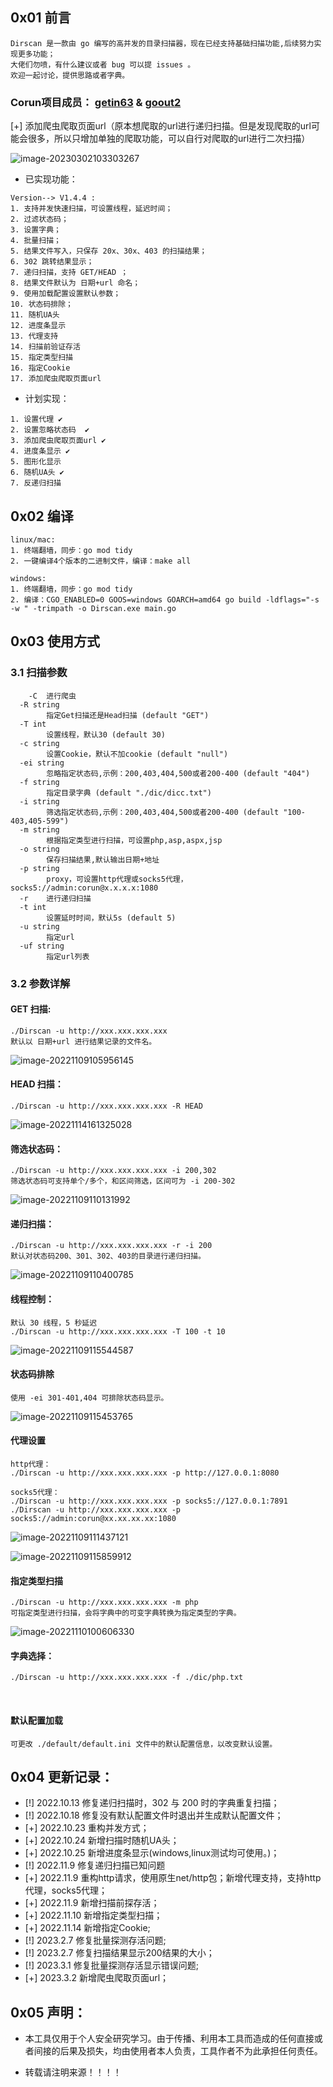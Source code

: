 ## 0x01 前言

```
Dirscan 是一款由 go 编写的高并发的目录扫描器，现在已经支持基础扫描功能,后续努力实现更多功能；
大佬们勿喷，有什么建议或者 bug 可以提 issues 。
欢迎一起讨论，提供思路或者字典。
```

### Corun项目成员： [getin63](https://github.com/getin63) & [goout2](https://github.com/goout2)   

[+] 添加爬虫爬取页面url（原本想爬取的url进行递归扫描。但是发现爬取的url可能会很多，所以只增加单独的爬取功能，可以自行对爬取的url进行二次扫描）

![image-20230302103303267](image//image-20230302103303267.png)


* 已实现功能：

```
Version--> V1.4.4 :
1. 支持并发快速扫描，可设置线程，延迟时间；
2. 过滤状态码；
3. 设置字典；
4. 批量扫描；
5. 结果文件写入，只保存 20x、30x、403 的扫描结果；
6. 302 跳转结果显示；
7. 递归扫描，支持 GET/HEAD ；
8. 结果文件默认为 日期+url 命名；
9. 使用加载配置设置默认参数；
10. 状态码排除；
11. 随机UA头
12. 进度条显示
13. 代理支持
14. 扫描前验证存活
15. 指定类型扫描
16. 指定Cookie
17. 添加爬虫爬取页面url
```

* 计划实现：

```
1. 设置代理 ✔️
2. 设置忽略状态码  ✔️
3. 添加爬虫爬取页面url ✔️
4. 进度条显示 ✔️
5. 图形化显示
6. 随机UA头 ✔️
7. 反递归扫描
```


## 0x02 编译

```
linux/mac: 
1. 终端翻墙，同步：go mod tidy
2. 一键编译4个版本的二进制文件，编译：make all 

windows: 
1. 终端翻墙，同步：go mod tidy
2. 编译：CGO_ENABLED=0 GOOS=windows GOARCH=amd64 go build -ldflags="-s -w " -trimpath -o Dirscan.exe main.go
```


## 0x03 使用方式

### 3.1 扫描参数

```
	-C	进行爬虫
  -R string
    	指定Get扫描还是Head扫描 (default "GET")
  -T int
    	设置线程，默认30 (default 30)
  -c string
    	设置Cookie，默认不加cookie (default "null")
  -ei string
    	忽略指定状态码,示例：200,403,404,500或者200-400 (default "404")
  -f string
    	指定目录字典 (default "./dic/dicc.txt")
  -i string
    	筛选指定状态码,示例：200,403,404,500或者200-400 (default "100-403,405-599")
  -m string
    	根据指定类型进行扫描，可设置php,asp,aspx,jsp
  -o string
    	保存扫描结果,默认输出日期+地址
  -p string
    	proxy，可设置http代理或socks5代理，socks5://admin:corun@x.x.x.x:1080
  -r	进行递归扫描
  -t int
    	设置延时时间，默认5s (default 5)
  -u string
    	指定url
  -uf string
    	指定url列表
```

### 3.2 参数详解

#### GET 扫描:

```
./Dirscan -u http://xxx.xxx.xxx.xxx 
默认以 日期+url 进行结果记录的文件名。
```

![image-20221109105956145](image//image-20221109105956145.png)

#### HEAD 扫描：

```
./Dirscan -u http://xxx.xxx.xxx.xxx -R HEAD
```

![image-20221114161325028](image//image-20221114161325028.png)

#### 筛选状态码：

```
./Dirscan -u http://xxx.xxx.xxx.xxx -i 200,302
筛选状态码可支持单个/多个，和区间筛选，区间可为 -i 200-302
```

![image-20221109110131992](image//image-20221109110131992.png)

#### 递归扫描：

```
./Dirscan -u http://xxx.xxx.xxx.xxx -r -i 200 
默认对状态码200、301、302、403的目录进行递归扫描。
```

![image-20221109110400785](image//image-20221109110400785.png)

#### 线程控制：

```
默认 30 线程，5 秒延迟
./Dirscan -u http://xxx.xxx.xxx.xxx -T 100 -t 10
```

![image-20221109115544587](image//image-20221109115544587.png)



#### 状态码排除

```
使用 -ei 301-401,404 可排除状态码显示。
```

![image-20221109115453765](image//image-20221109115453765.png)

#### 代理设置

```
http代理：
./Dirscan -u http://xxx.xxx.xxx.xxx -p http://127.0.0.1:8080

socks5代理：
./Dirscan -u http://xxx.xxx.xxx.xxx -p socks5://127.0.0.1:7891
./Dirscan -u http://xxx.xxx.xxx.xxx -p socks5://admin:corun@xx.xx.xx.xx:1080
```

![image-20221109111437121](image//image-20221109111437121.png)

![image-20221109115859912](image//image-20221109115859912.png)

#### 指定类型扫描

```
./Dirscan -u http://xxx.xxx.xxx.xxx -m php
可指定类型进行扫描，会将字典中的可变字典转换为指定类型的字典。
```

![image-20221110100606330](image//image-20221110100606330.png)

#### 字典选择：

```
./Dirscan -u http://xxx.xxx.xxx.xxx -f ./dic/php.txt
```

​		

#### 默认配置加载

```
可更改 ./default/default.ini 文件中的默认配置信息，以改变默认设置。
```



## 0x04 更新记录：

* [!] 2022.10.13 修复递归扫描时，302 与 200 时的字典重复扫描；
* [!] 2022.10.18 修复没有默认配置文件时退出并生成默认配置文件；
* [+] 2022.10.23 重构并发方式；
* [+] 2022.10.24 新增扫描时随机UA头；
* [+] 2022.10.25 新增进度条显示(windows,linux测试均可使用。)；
* [!] 2022.11.9 修复递归扫描已知问题
* [+] 2022.11.9 重构http请求，使用原生net/http包；新增代理支持，支持http代理，socks5代理；
* [+] 2022.11.9 新增扫描前探存活；
* [+] 2022.11.10 新增指定类型扫描；
* [+] 2022.11.14 新增指定Cookie; 
* [!] 2023.2.7 修复批量探测存活问题;
* [!] 2023.2.7 修复扫描结果显示200结果的大小；
* [!] 2023.3.1 修复批量探测存活显示错误问题;
* [+] 2023.3.2 新增爬虫爬取页面url；



  

  

## 0x05 声明：

* 本工具仅用于个人安全研究学习。由于传播、利用本工具而造成的任何直接或者间接的后果及损失，均由使用者本人负责，工具作者不为此承担任何责任。

* 转载请注明来源！！！！
